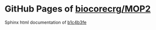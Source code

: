 GitHub Pages of [biocorecrg/MOP2](https://github.com/biocorecrg/MOP2.git)
===
Sphinx html documentation of [b1c4b3fe](https://github.com/biocorecrg/MOP2/tree/b1c4b3fe778727cbf7b5435efec5154488cbbb0c)
